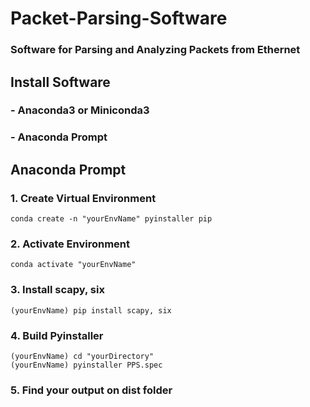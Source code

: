 # Packet-Parsing-Software
### Software for Parsing and Analyzing Packets from Ethernet
###
## Install Software
### - Anaconda3 or Miniconda3
### - Anaconda Prompt
###
## Anaconda Prompt
### 1. Create Virtual Environment
```
conda create -n "yourEnvName" pyinstaller pip
```
### 2. Activate Environment
```
conda activate "yourEnvName"
```
### 3. Install scapy, six 
```
(yourEnvName) pip install scapy, six
```
### 4. Build Pyinstaller
```
(yourEnvName) cd "yourDirectory"
(yourEnvName) pyinstaller PPS.spec
```
### 5. Find your output on dist folder
###